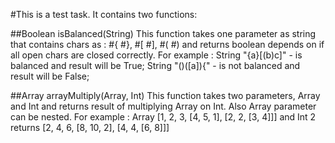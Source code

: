 #This is a test task.
It contains two functions:

##Boolean isBalanced(String)
This function takes one parameter as string that contains chars as : #{ #}, #[ #], #( #) and returns boolean depends on if all open chars are closed correctly.
For example :
String "{a}[(b)c]" - is balanced and result will be True;
String "()([a]){" - is not balanced and result will be False;

##Array arrayMultiply(Array, Int)
This function takes two parameters, Array and Int and returns result of multiplying Array on Int. Also Array parameter can be nested.
For example :
Array [1, 2, 3, [4, 5, 1], [2, 2, [3, 4]]] and Int 2 returns [2, 4, 6, [8, 10, 2], [4, 4, [6, 8]]]
